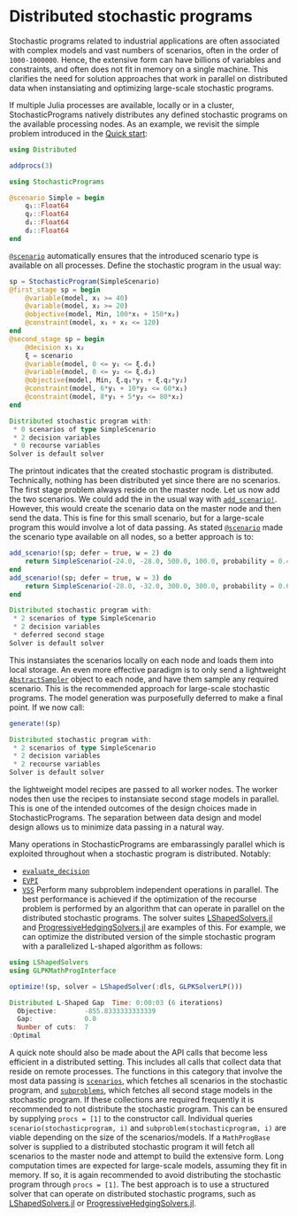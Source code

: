# Distributed stochastic programs

Stochastic programs related to industrial applications are often associated with complex models and vast numbers of scenarios, often in the order of `1000-1000000`. Hence, the extensive form can have billions of variables and constraints, and often does not fit in memory on a single machine. This clarifies the need for solution approaches that work in parallel on distributed data when instansiating and optimizing large-scale stochastic programs.

If multiple Julia processes are available, locally or in a cluster, StochasticPrograms natively distributes any defined stochastic programs on the available processing nodes. As an example, we revisit the simple problem introduced in the [Quick start](@ref):
```julia distributed
using Distributed

addprocs(3)

using StochasticPrograms

@scenario Simple = begin
    q₁::Float64
    q₂::Float64
    d₁::Float64
    d₂::Float64
end
```
[`@scenario`](@ref) automatically ensures that the introduced scenario type is available on all processes. Define the stochastic program in the usual way:
```julia
sp = StochasticProgram(SimpleScenario)
@first_stage sp = begin
    @variable(model, x₁ >= 40)
    @variable(model, x₂ >= 20)
    @objective(model, Min, 100*x₁ + 150*x₂)
    @constraint(model, x₁ + x₂ <= 120)
end
@second_stage sp = begin
    @decision x₁ x₂
    ξ = scenario
    @variable(model, 0 <= y₁ <= ξ.d₁)
    @variable(model, 0 <= y₂ <= ξ.d₂)
    @objective(model, Min, ξ.q₁*y₁ + ξ.q₂*y₂)
    @constraint(model, 6*y₁ + 10*y₂ <= 60*x₁)
    @constraint(model, 8*y₁ + 5*y₂ <= 80*x₂)
end
```
```julia
Distributed stochastic program with:
 * 0 scenarios of type SimpleScenario
 * 2 decision variables
 * 0 recourse variables
Solver is default solver
```
The printout indicates that the created stochastic program is distributed. Technically, nothing has been distributed yet since there are no scenarios. The first stage problem always reside on the master node. Let us now add the two scenarios. We could add the in the usual way with [`add_scenario!`](@ref). However, this would create the scenario data on the master node and then send the data. This is fine for this small scenario, but for a large-scale program this would involve a lot of data passing. As stated [`@scenario`](@ref) made the scenario type available on all nodes, so a better approach is to:
```julia
add_scenario!(sp; defer = true, w = 2) do
    return SimpleScenario(-24.0, -28.0, 500.0, 100.0, probability = 0.4)
end
add_scenario!(sp; defer = true, w = 3) do
    return SimpleScenario(-28.0, -32.0, 300.0, 300.0, probability = 0.6)
end
```
```julia
Distributed stochastic program with:
 * 2 scenarios of type SimpleScenario
 * 2 decision variables
 * deferred second stage
Solver is default solver
```
This instansiates the scenarios locally on each node and loads them into local storage. An even more effective paradigm is to only send a lightweight [`AbstractSampler`](@ref) object to each node, and have them sample any required scenario. This is the recommended approach for large-scale stochastic programs. The model generation was purposefully deferred to make a final point. If we now call:
```julia
generate!(sp)
```
```julia
Distributed stochastic program with:
 * 2 scenarios of type SimpleScenario
 * 2 decision variables
 * 2 recourse variables
Solver is default solver
```
the lightweight model recipes are passed to all worker nodes. The worker nodes then use the recipes to instansiate second stage models in parallel. This is one of the intended outcomes of the design choices made in StochasticPrograms. The separation between data design and model design allows us to minimize data passing in a natural way.

Many operations in StochasticPrograms are embarassingly parallel which is exploited throughout when a stochastic program is distributed. Notably:
 - [`evaluate_decision`](@ref)
 - [`EVPI`](@ref)
 - [`VSS`](@ref)
Perform many subproblem independent operations in parallel. The best performance is achieved if the optimization of the recourse problem is performed by an algorithm that can operate in parallel on the distributed stochastic programs. The solver suites [LShapedSolvers.jl](@ref) and [ProgressiveHedgingSolvers.jl](@ref) are examples of this. For example, we can optimize the distributed version of the simple stochastic program with a parallelized L-shaped algorithm as follows:
```julia
using LShapedSolvers
using GLPKMathProgInterface

optimize!(sp, solver = LShapedSolver(:dls, GLPKSolverLP()))
```
```julia
Distributed L-Shaped Gap  Time: 0:00:03 (6 iterations)
  Objective:       -855.8333333333339
  Gap:             0.0
  Number of cuts:  7
:Optimal
```

A quick note should also be made about the API calls that become less efficient in a distributed setting. This includes all calls that collect data that reside on remote processes. The functions in this category that involve the most data passing is [`scenarios`](@ref), which fetches all scenarios in the stochastic program, and [`subproblems`](@ref), which fetches all second stage models in the stochastic program. If these collections are required frequently it is recommended to not distribute the stochastic program. This can be ensured by supplying `procs = [1]` to the constructor call. Individual queries `scenario(stochasticprogram, i)` and `subproblem(stochasticprogram, i)` are viable depending on the size of the scenarios/models. If a `MathProgBase` solver is supplied to a distributed stochastic program it will fetch all scenarios to the master node and attempt to build the extensive form. Long computation times are expected for large-scale models, assuming they fit in memory. If so, it is again recommended to avoid distributing the stochastic program through `procs = [1]`. The best approach is to use a structured solver that can operate on distributed stochastic programs, such as [LShapedSolvers.jl](@ref) or [ProgressiveHedgingSolvers.jl](@ref).
